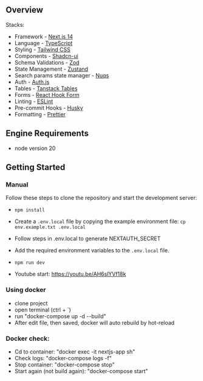 ## Overview

Stacks:

- Framework - [Next.js 14](https://nextjs.org/13)
- Language - [TypeScript](https://www.typescriptlang.org)
- Styling - [Tailwind CSS](https://tailwindcss.com)
- Components - [Shadcn-ui](https://ui.shadcn.com)
- Schema Validations - [Zod](https://zod.dev)
- State Management - [Zustand](https://zustand-demo.pmnd.rs)
- Search params state manager - [Nuqs](https://nuqs.47ng.com/)
- Auth - [Auth.js](https://authjs.dev/)
- Tables - [Tanstack Tables](https://ui.shadcn.com/docs/components/data-table)
- Forms - [React Hook Form](https://ui.shadcn.com/docs/components/form)
- Linting - [ESLint](https://eslint.org)
- Pre-commit Hooks - [Husky](https://typicode.github.io/husky/)
- Formatting - [Prettier](https://prettier.io)

## Engine Requirements

- node version 20

## Getting Started

### Manual

Follow these steps to clone the repository and start the development server:

- `npm install`
- Create a `.env.local` file by copying the example environment file:
  `cp env.example.txt .env.local`
- Follow steps in .env.local to generate NEXTAUTH_SECRET
- Add the required environment variables to the `.env.local` file.
- `npm run dev`

- Youtube start: https://youtu.be/AH6slYVf18k

### Using docker

- clone project
- open terminal (ctrl + `)
- run "docker-compose up -d --build"
- After edit file, then saved, docker will auto rebuild by hot-reload

### Docker check:

- Cd to container: "docker exec -it nextjs-app sh"
- Check logs: "docker-compose logs -f"
- Stop container: "docker-compose stop"
- Start again (not build again): "docker-compose start"
